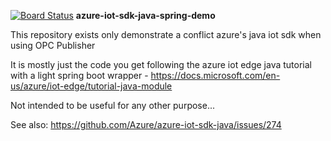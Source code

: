 [![Board Status](https://jmb54.visualstudio.com/4e4ca353-cef4-465e-a949-818acd47dbf7/9354c2ff-18fe-4fbd-bda4-3a0ddcef57b1/_apis/work/boardbadge/71dd6116-d908-4bbb-b059-ffe3747ac03c)](https://jmb54.visualstudio.com/4e4ca353-cef4-465e-a949-818acd47dbf7/_boards/board/t/9354c2ff-18fe-4fbd-bda4-3a0ddcef57b1/Microsoft.RequirementCategory)
**azure-iot-sdk-java-spring-demo**

This repository exists only demonstrate a conflict azure's java iot sdk when using OPC Publisher

It is mostly just the code you get following the azure iot edge java tutorial with a light spring boot wrapper - https://docs.microsoft.com/en-us/azure/iot-edge/tutorial-java-module

Not intended to be useful for any other purpose...

See also: https://github.com/Azure/azure-iot-sdk-java/issues/274